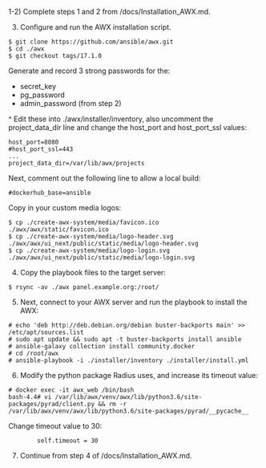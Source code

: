 
1-2) Complete steps 1 and 2 from /docs/Installation_AWX.md.

3) Configure and run the AWX installation script.
```
$ git clone https://github.com/ansible/awx.git
$ cd ./awx
$ git checkout tags/17.1.0
```

Generate and record 3 strong passwords for the:
- secret_key
- pg_password
- admin_password (from step 2)

^ Edit these into ./awx/installer/inventory, also uncomment the project_data_dir line and change the host_port and host_port_ssl values:
```
host_port=8080
#host_port_ssl=443
...
project_data_dir=/var/lib/awx/projects
```

Next, comment out the following line to allow a local build:
```
#dockerhub_base=ansible
```

Copy in your custom media logos:
```
$ cp ./create-awx-system/media/favicon.ico ./awx/awx/static/favicon.ico
$ cp ./create-awx-system/media/logo-header.svg ./awx/awx/ui_next/public/static/media/logo-header.svg
$ cp ./create-awx-system/media/logo-login.svg ./awx/awx/ui_next/public/static/media/logo-login.svg
```

4) Copy the playbook files to the target server:
```
$ rsync -av ./awx panel.example.org:/root/
```

5) Next, connect to your AWX server and run the playbook to install the AWX:
```
# echo 'deb http://deb.debian.org/debian buster-backports main' >> /etc/apt/sources.list
# sudo apt update && sudo apt -t buster-backports install ansible
# ansible-galaxy collection install community.docker
# cd /root/awx
# ansible-playbook -i ./installer/inventory ./installer/install.yml
```

6) Modify the python package Radius uses, and increase its timeout value:
```
# docker exec -it awx_web /bin/bash
bash-4.4# vi /var/lib/awx/venv/awx/lib/python3.6/site-packages/pyrad/client.py && rm -r /var/lib/awx/venv/awx/lib/python3.6/site-packages/pyrad/__pycache__
```

Change timeout value to 30:
```
        self.timeout = 30
```

7) Continue from step 4 of /docs/Installation_AWX.md.

